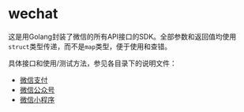 # wechat

这是用Golang封装了微信的所有API接口的SDK。全部参数和返回值均使用`struct`类型传递，而不是`map`类型，便于使用和查错。

具体接口和使用/测试方法，参见各目录下的说明文件：

* [微信支付](wxpay/)
* [微信公众号](wxofficial/)
* [微信小程序](wxapplet/)
